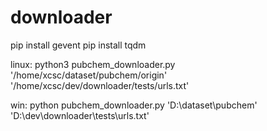 # downloader

pip install gevent
pip install tqdm

linux:
python3 pubchem_downloader.py '/home/xcsc/dataset/pubchem/origin' '/home/xcsc/dev/downloader/tests/urls.txt'

win:
python pubchem_downloader.py 'D:\dataset\pubchem' 'D:\dev\downloader\tests\urls.txt'




